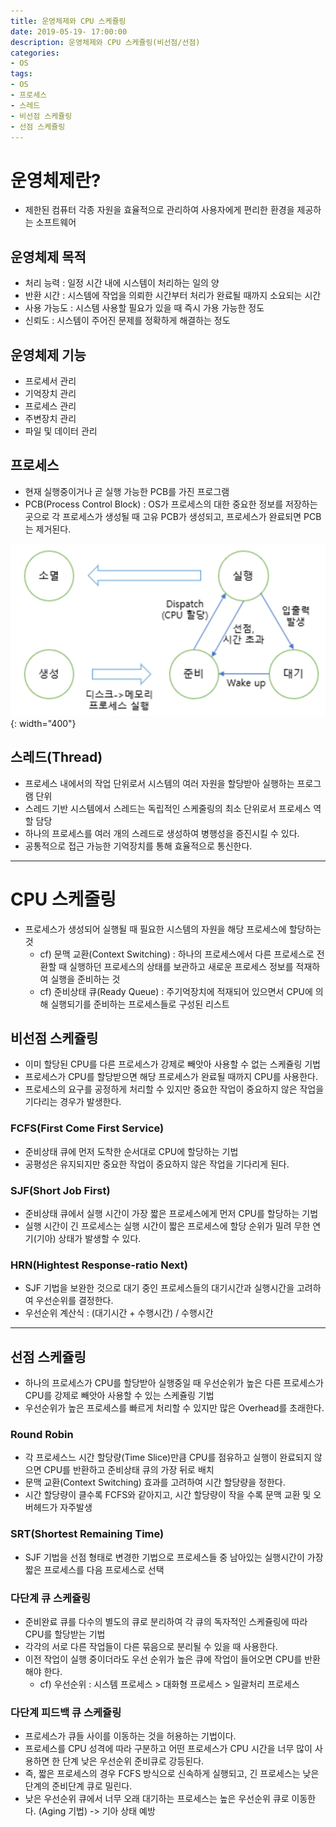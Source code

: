 ```yaml
---
title: 운영체제와 CPU 스케쥴링
date: 2019-05-19- 17:00:00
description: 운영체제와 CPU 스케쥴링(비선점/선점)
categories:
- OS
tags: 
- OS
- 프로세스
- 스레드
- 비선점 스케쥴링
- 선점 스케쥴링
---
```

# 운영체제란?
- 제한된 컴퓨터 각종 자원을 효율적으로 관리하여 사용자에게 편리한 환경을 제공하는 소프트웨어

## 운영체제 목적 
- 처리 능력 : 일정 시간 내에 시스템이 처리하는 일의 양
- 반환 시간 : 시스템에 작업을 의뢰한 시간부터 처리가 완료될 때까지 소요되는 시간
- 사용 가능도 : 시스템 사용할 필요가 있을 때 즉시 가용 가능한 정도
- 신뢰도 : 시스템이 주어진 문제를 정확하게 해결하는 정도

## 운영체제 기능
- 프로세서 관리
- 기억장치 관리
- 프로세스 관리
- 주변장치 관리
- 파일 및 데이터 관리

## 프로세스
- 현재 실행중이거나 곧 실행 가능한 PCB를 가진 프로그램
- PCB(Process Control Block) : OS가 프로세스의 대한 중요한 정보를 저장하는 곳으로 각 프로세스가 생성될 때 고유 PCB가 생성되고, 프로세스가 완료되면 PCB는 제거된다.

![memory](/assets/images/process.png){: width="400"}

## 스레드(Thread)
- 프로세스 내에서의 작업 단위로서 시스템의 여러 자원을 할당받아 실행하는 프로그램 단위 
- 스레드 기반 시스템에서 스레드는 독립적인 스케줄링의 최소 단위로서 프로세스 역할 담당 
- 하나의 프로세스를 여러 개의 스레드로 생성하여 병행성을 증진시킬 수 있다. 
- 공통적으로 접근 가능한 기억장치를 통해 효율적으로 통신한다.

***

# CPU 스케줄링
- 프로세스가 생성되어 실행될 때 필요한 시스템의 자원을 해당 프로세스에 할당하는 것
    + cf) 문맥 교환(Context Switching) : 하나의 프로세스에서 다른 프로세스로 전환할 때 실행하던 프로세스의 상태를 보관하고 새로운 프로세스 정보를 적재하여 실행을 준비하는 것
    + cf) 준비상태 큐(Ready Queue) : 주기억장치에 적재되어 있으면서 CPU에 의해 실행되기를 준비하는 프로세스들로 구성된 리스트

## 비선점 스케쥴링
- 이미 할당된 CPU를 다른 프로세스가 강제로 빼앗아 사용할 수 없는 스케쥴링 기법
- 프로세스가 CPU를 할당받으면 해당 프로세스가 완료될 때까지 CPU를 사용한다.
- 프로세스의 요구를 공정하게 처리할 수 있지만 중요한 작업이 중요하지 않은 작업을 기다리는 경우가 발생한다.

### FCFS(First Come First Service)
- 준비상태 큐에 먼저 도착한 순서대로 CPU에 할당하는 기법
- 공평성은 유지되지만 중요한 작업이 중요하지 않은 작업을 기다리게 된다.

### SJF(Short Job First)
- 준비상태 큐에서 실행 시간이 가장 짧은 프로세스에게 먼저 CPU를 할당하는 기법
- 실행 시간이 긴 프로세스는 실행 시간이 짧은 프로세스에 할당 순위가 밀려 무한 연기(기아) 상태가 발생할 수 있다.

### HRN(Hightest Response-ratio Next)
- SJF 기법을 보완한 것으로 대기 중인 프로세스들의 대기시간과 실행시간을 고려하여 우선순위를 결정한다.
- 우선순위 계산식 : (대기시간 + 수행시간) / 수행시간

***

## 선점 스케쥴링
- 하나의 프로세스가 CPU를 할당받아 실행중일 때 우선순위가 높은 다른 프로세스가 CPU를 강제로 빼앗아 사용할 수 있는 스케쥴링 기법
- 우선순위가 높은 프로세스를 빠르게 처리할 수 있지만 많은 Overhead를 초래한다.

### Round  Robin
- 각 프로세스느 시간 할당량(Time Slice)만큼 CPU를 점유하고 실행이 완료되지 않으면 CPU를 반환하고 준비상태 큐의 가장 뒤로 배치
- 문맥 교환(Context Switching) 효과를 고려하여 시간 할당량을 정한다.
- 시간 할당량이 클수록 FCFS와 같아지고, 시간 할당량이 작을 수록 문맥 교환 및 오버헤드가 자주발생

### SRT(Shortest Remaining Time)
- SJF 기법을 선점 형태로 변경한 기법으로 프로세스들 중 남아있는 실행시간이 가장 짧은 프로세스를 다음 프로세스로 선택

### 다단계 큐 스케쥴링
- 준비완료 큐를 다수의 별도의 큐로 분리하여 각 큐의 독자적인 스케쥴링에 따라 CPU를 할당받는 기법
- 각각의 서로 다른 작업들이 다른 묶음으로 분리될 수 있을 때 사용한다.
- 이전 작업이 실행 중이더라도 우선 순위가 높은 큐에 작업이 들어오면 CPU를 반환해야 한다.
    + cf) 우선순위 : 시스템 프로세스 > 대화형 프로세스 > 일괄처리 프로세스

### 다단계 피드백 큐 스케쥴링
- 프로세스가 큐들 사이를 이동하는 것을 허용하는 기법이다.
- 프로세스를 CPU 성격에 따라 구분하고 어떤 프로세스가 CPU 시간을 너무 많이 사용하면 한 단계 낮은 우선순위 준비큐로 강등된다.
- 즉, 짧은 프로세스의 경우 FCFS 방식으로 신속하게 실행되고, 긴 프로세스는 낮은 단계의 준비단계 큐로 밀린다.
- 낮은 우선순위 큐에서 너무 오래 대기하는 프로세스는 높은 우선순위 큐로 이동한다. (Aging 기법) -> 기아 상태 예방